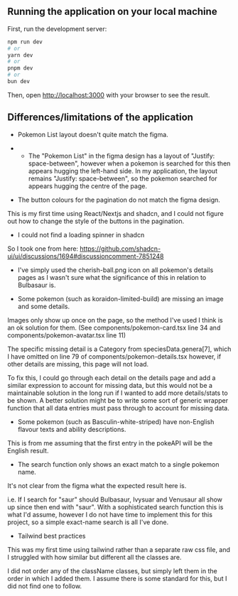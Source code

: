 ## Running the application on your local machine

First, run the development server:

```bash
npm run dev
# or
yarn dev
# or
pnpm dev
# or
bun dev
```

Then, open [http://localhost:3000](http://localhost:3000) with your browser to see the result.

## Differences/limitations of the application

* Pokemon List layout doesn't quite match the figma.

* * The "Pokemon List" in the figma design has a layout of "Justify: space-between", however when a pokemon is searched for this then appears hugging the left-hand side. In my application, the layout remains "Justify: space-between", so the pokemon searched for appears hugging the centre of the page.

* The button colours for the pagination do not match the figma design. 

This is my first time using React/Nextjs and shadcn, and I could not figure out how to change the style of the buttons in the pagination.

* I could not find a loading spinner in shadcn

So I took one from here: https://github.com/shadcn-ui/ui/discussions/1694#discussioncomment-7851248

* I've simply used the cherish-ball.png icon on all pokemon's details pages as I wasn't sure what the significance of this in relation to Bulbasaur is.

* Some pokemon (such as koraidon-limited-build) are missing an image and some details.

Images only show up once on the page, so the method I've used I think is an ok solution for them. (See components/pokemon-card.tsx line 34 and components/pokemon-avatar.tsx line 11)

The specific missing detail is a Category from speciesData.genera[7], which I have omitted on line 79 of components/pokemon-details.tsx however, if other details are missing, this page will not load.

To fix this, I could go through each detail on the details page and add a similar expression to account for missing data, but this would not be a maintainable solution in the long run if I wanted to add more details/stats to be shown.
A better solution might be to write some sort of generic wrapper function that all data entries must pass through to account for missing data.

* Some pokemon (such as Basculin-white-striped) have non-English flavour texts and ability descriptions. 

This is from me assuming that the first entry in the pokeAPI will be the English result.

* The search function only shows an exact match to a single pokemon name. 

It's not clear from the figma what the expected result here is.

i.e. If I search for "saur" should Bulbasaur, Ivysuar and Venusaur all show up since then end with "saur". With a sophisticated search function this is what I'd assume, however I do not have time to implement this for this project, so a simple exact-name search is all I've done.

* Tailwind best practices

This was my first time using tailwind rather than a separate raw css file, and I struggled with how similar but different all the classes are.

I did not order any of the className classes, but simply left them in the order in which I added them. I assume there is some standard for this, but I did not find one to follow.
